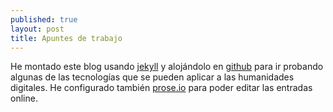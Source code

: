 ```yaml
---
published: true
layout: post
title: Apuntes de trabajo
---
```


He montado este blog usando [jekyll](http://jekyllrb.com/) y alojándolo en [github](https://github.com) para ir probando algunas de las tecnologías que se pueden aplicar a las humanidades digitales. He configurado también [prose.io](http://prose.io/) para poder editar las entradas online.